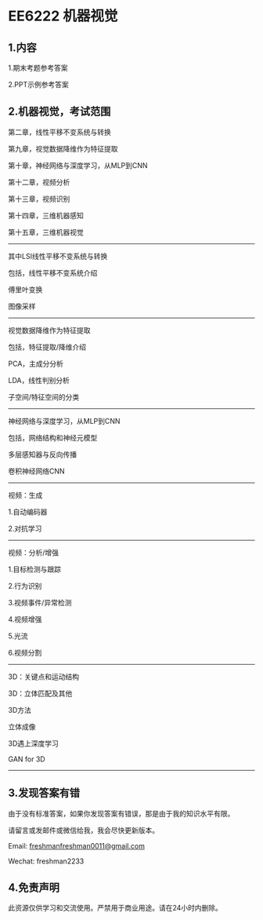 # EE6222 机器视觉

## 1.内容

1.期末考题参考答案

2.PPT示例参考答案



## 2.机器视觉，考试范围

第二章，线性平移不变系统与转换

第九章，视觉数据降维作为特征提取

第十章，神经网络与深度学习，从MLP到CNN

第十二章，视频分析

第十三章，视频识别

第十四章，三维机器感知

第十五章，三维机器视觉

-------------

其中LSI线性平移不变系统与转换

包括，线性平移不变系统介绍

傅里叶变换

图像采样

------------

视觉数据降维作为特征提取

包括，特征提取/降维介绍

PCA，主成分分析

LDA，线性判别分析

子空间/特征空间的分类

---

神经网络与深度学习，从MLP到CNN

包括，网络结构和神经元模型

多层感知器与反向传播

卷积神经网络CNN

--------------

视频：生成 

1.自动编码器

2.对抗学习

-----------

视频：分析/增强 

1.目标检测与跟踪

2.行为识别  

3.视频事件/异常检测

4.视频增强

5.光流

6.视频分割

----------------

3D：关键点和运动结构

3D：立体匹配及其他

3D方法

立体成像

3D遇上深度学习

GAN for 3D

----------



## 3.发现答案有错

由于没有标准答案，如果你发现答案有错误，那是由于我的知识水平有限。

请留言或发邮件或微信给我，我会尽快更新版本。

Email: freshmanfreshman0011@gmail.com

Wechat: freshman2233

## 4.免责声明

此资源仅供学习和交流使用。严禁用于商业用途。请在24小时内删除。
